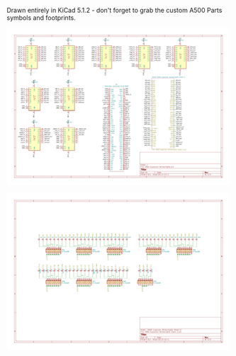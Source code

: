 Drawn entirely in KiCad 5.1.2 - don't forget to grab the custom A500 Parts symbols and footprints.

![A500 Blinkenlights Expansion Schematic Sheet 1](A500%20Expansion%20Blinkenlights%20Sheet%201.png?raw=true "A500 Blinkenlights Expansion Schematic Sheet 1")

![A500 Blinkenlights Expansion Schematic Sheet 2](A500%20Expansion%20Blinkenlights%20Sheet%202.png?raw=true "A500 Blinkenlights Expansion Schematic Sheet 2")
